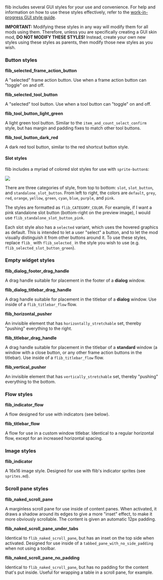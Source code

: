 flib includes several GUI styles for your use and convenience. For help and information on how to use these styles effectively, refer to the [work-in-progress GUI style guide](https://github.com/raiguard/Factorio-SmallMods/wiki/GUI-Style-Guide).

**IMPORTANT:** Modifying these styles in any way will modify them for all mods using them. Therefore, unless you are specifically creating a GUI skin mod, **DO NOT MODIFY THESE STYLES!** Instead, create your own new styles using these styles as parents, then modify those new styles as you wish.

### Button styles

**flib_selected_frame_action_button**

A "selected" frame action button. Use when a frame action button can "toggle" on and off.

**flib_selected_tool_button**

A "selected" tool button. Use when a tool button can "toggle" on and off.

**flib_tool_button_light_green**

A light green tool button. Similar to the `item_and_count_select_confirm` style, but has margin and padding fixes to match other tool buttons.

**flib_tool_button_dark_red**

A dark red tool button, similar to the red shortcut button style.

#### Slot styles

flib includes a myriad of colored slot styles for use with `sprite-button`s:

![](https://raw.githubusercontent.com/factoriolib/flib/master/docs/assets/slot-style-examples.png)

There are three categories of style, from top to bottom: `slot`, `slot_button`, and `standalone_slot_button`. From left to right, the colors are `default`, `grey`, `red`, `orange`, `yellow`, `green`, `cyan`, `blue`, `purple`, and `pink`.

The styles are formatted as `flib_CATEGORY_COLOR`. For example, if I want a pink standalone slot button (bottom-right on the preview image), I would use `flib_standalone_slot_button_pink`.

Each slot style also has a `selected` variant, which uses the hovered graphics as default. This is intended to let a user "select" a button, and to let the mod visually distinguish it from other buttons around it. To use these styles, replace `flib_` with `flib_selected_` in the style you wish to use (e.g. `flib_selected_slot_button_green`).

### Empty widget styles

**flib_dialog_footer_drag_handle**

A drag handle suitable for placement in the footer of a **dialog** window.

**flib_dialog_titlebar_drag_handle**

A drag handle suitable for placement in the titlebar of a **dialog** window. Use inside of a `flib_titlebar_flow` flow.

**flib_horizontal_pusher**

An invisible element that has `horizontally_stretchable` set, thereby "pushing" everything to the right.

**flib_titlebar_drag_handle**

A drag handle suitable for placement in the titlebar of a **standard** window (a window with a close button, or any other frame action buttons in the titlebar). Use inside of a `flib_titlebar_flow` flow.

**flib_vertical_pusher**

An invisible element that has `vertically_stretchable` set, thereby "pushing" everything to the bottom.

### Flow styles

**flib_indicator_flow**

A flow designed for use with indicators (see below).

**flib_titlebar_flow**

A flow for use in a custom window titlebar. Identical to a regular horizontal flow, except for an increased horizontal spacing.

### Image styles

**flib_indicator**

A 16x16 image style. Designed for use with flib's indicator sprites (see `sprites.md`).

### Scroll pane styles

**flib_naked_scroll_pane**

A marginless scroll pane for use inside of content panes. When activated, it draws a shadow around its edges to give a more "inset" effect, to make it more obviously scrollable. The content is given an automatic 12px padding.

**flib_naked_scroll_pane_under_tabs**

Identical to `flib_naked_scroll_pane`, but has an inset on the top side when activated. Designed for use inside of a `tabbed_pane_with_no_side_padding` when not using a toolbar.

**flib_naked_scroll_pane_no_padding**

Identical to `flib_naked_scroll_pane`, but has no padding for the content that's put inside. Useful for wrapping a table in a scroll pane, for example.

